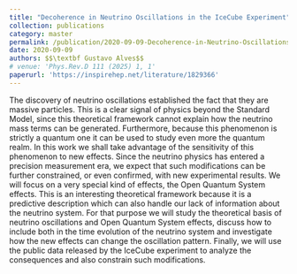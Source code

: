 ```yaml
---
title: "Decoherence in Neutrino Oscillations in the IceCube Experiment"
collection: publications
category: master
permalink: /publication/2020-09-09-Decoherence-in-Neutrino-Oscillations-in-the-IceCube-Experiment
date: 2020-09-09
authors: $$\textbf Gustavo Alves$$
# venue: 'Phys.Rev.D 111 (2025) 1, 1'
paperurl: 'https://inspirehep.net/literature/1829366'
---
```


The discovery of neutrino oscillations established the fact that they are massive particles. This is a clear signal of physics beyond the Standard Model, since this theoretical framework cannot explain how the neutrino mass terms can be generated. Furthermore, because this phenomenon is strictly a quantum one it can be used to study even more the quantum realm. In this work we shall take advantage of the sensitivity of this phenomenon to new effects. Since the neutrino physics has entered a precision measurement era, we expect that such modifications can be further constrained, or even confirmed, with new experimental results. We will focus on a very special kind of effects, the Open Quantum System effects. This is an interesting theoretical framework because it is a predictive description which can also handle our lack of information about the neutrino system. For that purpose we will study the theoretical basis of neutrino oscillations and Open Quantum System effects, discuss how to include both in the time evolution of the neutrino system and investigate how the new effects can change the oscillation pattern. Finally, we will use the public data released by the IceCube experiment to analyze the consequences and also constrain such modifications.